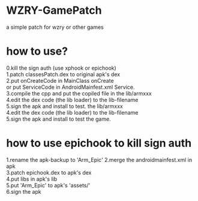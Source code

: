 # WZRY-GamePatch
a simple patch for wzry or other games
# how to use?
0.kill the sign auth (use xphook or epichook)<br>
1.patch classesPatch.dex to original apk's dex<br>
2.put onCreateCode in MainClass onCreate<br>
or put ServiceCode in AndroidMainfest.xml Service.<br>
3.compile the cpp and put the copiled file in the lib/armxxx<br>
4.edit the dex code (the lib loader) to the lib-filename<br>
5.sign the apk and install to test. the lib/armxxx<br>
4.edit the dex code (the lib loader) to the lib-filename<br>
5.sign the apk and install to test the game.
# how to use epichook to kill sign auth
1.rename the apk-backup to 'Arm_Epic'
2.merge the androidmainfest.xml in apk<br>
3.patch epichook.dex to apk's dex<br>
4.put libs in apk's lib<br>
5.put 'Arm_Epic' to apk's 'assets/'<br>
6.sign the apk<br>
